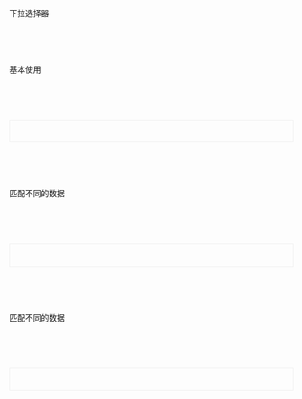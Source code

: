 下拉选择器
<script setup>
import demo1 from './demo1.vue';
import demo2 from './demo2.vue';
import demo3 from './demo3.vue';
</script>

<div class="doc1">基本使用</div>
<div class="doc2">
  <demo1></demo1>
</div>

<div class="doc1">匹配不同的数据</div>
<div class="doc2">
  <demo2></demo2>
</div>

<div class="doc1">匹配不同的数据</div>
<div class="doc2">
  <demo3></demo3>
</div>



<style>
    .doc2{
        display:"block";
        border:1px solid #f0f0f0;
        /* height:20vh; */
        padding:2vw;
        margin-top:2vh;
    }
    .doc1{
        margin-top:2vh;
    }
</style>